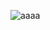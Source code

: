![aaaa](https://https://raw.githubusercontent.com/y18614052505/VueLearningNotes/master/images/aaaa.jpg)
